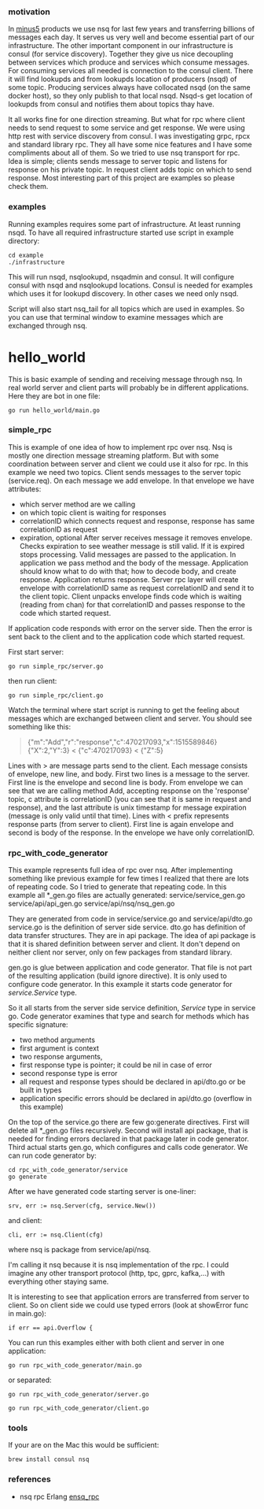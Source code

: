 ### motivation

In [minus5](https://minus5.hr) products we use nsq for last few years and transferring billions of messages each day. It serves us very well and become essential part of our infrastructure.
The other important component in our infrastructure is consul (for service discovery).
Together they give us nice decoupling between services which produce and services which consume messages. 
For consuming services all needed is connection to the consul client. There it will find lookupds and from lookupds location of producers (nsqd) of some topic.
Producing services always have collocated nsqd (on the same docker host), so they only publish to that local nsqd.
Nsqd-s get location of lookupds from consul and notifies them about topics thay have.

It all works fine for one direction streaming. But what for rpc where client needs to send request to some service and get response. We were using http rest with service discovery from consul. I was investigating grpc, rpcx and standard library rpc. They all have some nice features and I have some compliments about all of them. 
So we tried to use nsq transport for rpc.
Idea is simple; clients sends message to server topic and listens for response on his private topic. In request client adds topic on which to send response. 
Most interesting part of this project are examples so please check them.

### examples

Running examples requires some part of infrastructure. At least running nsqd. To have all required infrastructure started use script in example directory:
```
cd example
./infrastructure
```
This will run nsqd, nsqlookupd, nsqadmin and consul.
It will configure consul with nsqd and nsqlookupd locations. 
Consul is needed for examples which uses it for lookupd discovery. In other cases we need only nsqd.

Script will also start nsq_tail for all topics which are used in examples. So you can use that terminal window to examine messages which are exchanged through nsq.

# hello_world

This is basic example of sending and receiving message through nsq.
In real world server and client parts will probably be in different applications.
Here they are bot in one file:
```
go run hello_world/main.go
```

### simple_rpc

This is example of one idea of how to implement rpc over nsq. Nsq is mostly one direction message streaming platform. But with some coordination between server and client we could use it also for rpc.
In this example we need two topics. Client sends messages to the server topic (service.req). On each message we add envelope. In that envelope we have attributes: 
 * which server method are we calling
 * on which topic client is waiting for responses 
 * correlationID which connects request and response, response has same correlationID as request
 * expiration, optional
After server receives message it removes envelope. Checks expiration to see weather message is still valid. If it is expired stops processing. Valid messages are passed to the application. In application we pass method and the body of the message. Application should know what to do with that; how to decode body, and create response. Application returns response. Server rpc layer will create envelope with correlationID same as request correlationID and send it to the client topic.
Client unpacks envelope finds code which is waiting (reading from chan) for that correlationID and passes response to the code which started request.

If application code responds with error on the server side. Then the error is sent back to the client and to the application code which started request.

First start server:
```
go run simple_rpc/server.go
```

then run client:
```
go run simple_rpc/client.go
```

Watch the terminal where start script is running to get the feeling about messages which are exchanged between client and server. You should see something like this:

> {"m":"Add","r":"response","c":470217093,"x":1515589846}
> {"X":2,"Y":3}
< {"c":470217093}
< {"Z":5}

Lines with > are message parts send to the client. Each message consists of envelope, new line, and body. First two lines is a message to the server. First line is the envelope and second line is body. From envelope we can see that we are calling method Add, accepting response on the 'response' topic, c attribute is correlationID (you can see that it is same in request and response), and the last attribute is unix timestamp for message expiration (message is only valid until that time).
Lines with < prefix represents response parts (from server to client). First line is again envelope and second is body of the response. In the envelope we have only correlationID.


### rpc_with_code_generator

This example represents full idea of rpc over nsq.
After implementing something like previous example for few times I realized that there are lots of repeating code. So I tried to generate that repeating code. In this example all *\_gen.go files are actually generated:
  service/service\_gen.go
  service/api/api\_gen.go
  service/api/nsq/nsq\_gen.go

They are generated from code in service/service.go and service/api/dto.go
service.go is the definition of server side service. dto.go has definition of data transfer structures. They are in api package. The idea of api package is that it is shared definition between server and client. It don't depend on neither client nor server, only on few packages from standard library. 

gen.go is glue between application and code generator. That file is not part of the resulting application (build ignore directive). It is only used to configure code generator. In this example it starts code generator for _service.Service_ type.

So it all starts from the server side service definition, _Service_ type in service go.
Code generator examines that type and search for methods which has specific signature:
  * two method arguments
  * first argument is context
  * two response arguments, 
  * first response type is pointer; it could be nil in case of error
  * second response type is error
  * all request and response types should be declared in api/dto.go or be built in types
  * application specific errors should be declared in api/dto.go (overflow in this example)

On the top of the service.go there are few go:generate directives.
First will delete all *\_gen.go files recursively.
Second will install api package, that is needed for finding errors declared in that package later in code generator.
Third actual starts gen.go, which configures and calls code generator.
We can run code generator by:
```
cd rpc_with_code_generator/service
go generate
```

After we have generated code starting server is one-liner:
```
srv, err := nsq.Server(cfg, service.New())
```
and client:
```
cli, err := nsq.Client(cfg)
```
where nsq is package from service/api/nsq.

I'm calling it nsq because it is nsq implementation of the rpc. I could imagine any other transport protocol (http, tpc, gprc, kafka,...) with everything other staying same.


It is interesting to see that application errors are transferred from server to client. So on client side we could use typed errors (look at showError func in main.go):
```
if err == api.Overflow {
```

You can run this examples either with both client and server in one application:
```
go run rpc_with_code_generator/main.go
```

or separated:
```
go run rpc_with_code_generator/server.go
```
```
go run rpc_with_code_generator/client.go
```

### tools 
If your are on the Mac this would be sufficient:
``` 
brew install consul nsq
```
  
### references
 * nsq rpc Erlang [ensq_rpc](https://github.com/project-fifo/ensq_rpc)
